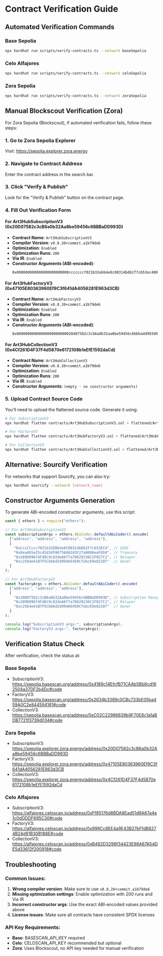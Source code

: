 # Contract Verification Guide

## Automated Verification Commands

### Base Sepolia
```bash
npx hardhat run scripts/verify-contracts.ts --network baseSepolia
```

### Celo Alfajores
```bash
npx hardhat run scripts/verify-contracts.ts --network celoSepolia
```

### Zora Sepolia
```bash
npx hardhat run scripts/verify-contracts.ts --network zoraSepolia
```

## Manual Blockscout Verification (Zora)

For Zora Sepolia (Blockscout), if automated verification fails, follow these steps:

### 1. Go to Zora Sepolia Explorer
Visit: https://sepolia.explorer.zora.energy

### 2. Navigate to Contract Address
Enter the contract address in the search bar.

### 3. Click "Verify & Publish"
Look for the "Verify & Publish" button on the contract page.

### 4. Fill Out Verification Form

#### For Art3HubSubscriptionV3 (0x20D07582c3cB6a0b32Aa8be59456c6BBBaDD993D)
- **Contract Name**: `Art3HubSubscriptionV3`
- **Compiler Version**: `v0.8.20+commit.a1b79de6`
- **Optimization**: `Enabled`
- **Optimization Runs**: `200`
- **Via IR**: `Enabled`
- **Constructor Arguments (ABI-encoded)**:
  ```
  0x000000000000000000000000ccccccc7021b32ebb4e8c08314bd62f7c653ec40000000000000000000000008ea4b5e25c45d34596758da2d3f27a8096eefeb9000000000000000000000000209d896f4fd6c9c02dea6f7a70629236c1f027c1000000000000000000000000c2564e41b7f5cb66d2d99466450cfebce9e8228f
  ```

#### For Art3HubFactoryV3 (0x47105E80363960Ef9C3f641dA4056281E963d3CB)
- **Contract Name**: `Art3HubFactoryV3`
- **Compiler Version**: `v0.8.20+commit.a1b79de6`
- **Optimization**: `Enabled`
- **Optimization Runs**: `200`
- **Via IR**: `Enabled`
- **Constructor Arguments (ABI-encoded)**:
  ```
  0x00000000000000000000000020d07582c3cb6a0b32aa8be59456c6bbbadd993d000000000000000000000000209d896f4fd6c9c02dea6f7a70629236c1f027c1000000000000000000000000c2564e41b7f5cb66d2d99466450cfebce9e8228f
  ```

#### For Art3HubCollectionV3 (0x4Cf261D4F37F4d5870e6172108b1eEfE1592daCd)
- **Contract Name**: `Art3HubCollectionV3`
- **Compiler Version**: `v0.8.20+commit.a1b79de6`
- **Optimization**: `Enabled`
- **Optimization Runs**: `200`
- **Via IR**: `Enabled`
- **Constructor Arguments**: `(empty - no constructor arguments)`

### 5. Upload Contract Source Code

You'll need to upload the flattened source code. Generate it using:

```bash
# For SubscriptionV3
npx hardhat flatten contracts/Art3HubSubscriptionV3.sol > flattened/Art3HubSubscriptionV3_flat.sol

# For FactoryV3
npx hardhat flatten contracts/Art3HubFactoryV3.sol > flattened/Art3HubFactoryV3_flat.sol

# For CollectionV3
npx hardhat flatten contracts/Art3HubCollectionV3.sol > flattened/Art3HubCollectionV3_flat.sol
```

## Alternative: Sourcify Verification

For networks that support Sourcify, you can also try:

```bash
npx hardhat sourcify --network [network_name]
```

## Constructor Arguments Generation

To generate ABI-encoded constructor arguments, use this script:

```javascript
const { ethers } = require("ethers");

// For Art3HubSubscriptionV3
const subscriptionArgs = ethers.AbiCoder.defaultAbiCoder().encode(
  ["address", "address", "address", "address"],
  [
    "0xCccCCccc7021b32EBb4e8C08314bD62F7c653EC4", // USDC
    "0x8ea4b5e25c45d34596758dA2d3F27a8096eeFEb9", // Treasury
    "0x209D896f4Fd6C9c02deA6f7a70629236C1F027C1", // Relayer
    "0xc2564e41B7F5Cb66d2d99466450CfebcE9e8228f"  // Owner
  ]
);

// For Art3HubFactoryV3
const factoryArgs = ethers.AbiCoder.defaultAbiCoder().encode(
  ["address", "address", "address"],
  [
    "0x20D07582c3cB6a0b32Aa8be59456c6BBBaDD993D", // Subscription Manager
    "0x209D896f4Fd6C9c02deA6f7a70629236C1F027C1", // Relayer
    "0xc2564e41B7F5Cb66d2d99466450CfebcE9e8228f"  // Owner
  ]
);

console.log("SubscriptionV3 args:", subscriptionArgs);
console.log("FactoryV3 args:", factoryArgs);
```

## Verification Status Check

After verification, check the status at:

### Base Sepolia
- SubscriptionV3: https://sepolia.basescan.org/address/0x4189c14EfcfB71CAAb5Bb6cd162504a37DF2b4Dc#code
- FactoryV3: https://sepolia.basescan.org/address/0x2634b3389c0CBc733bE05ba459A0C2e844594161#code
- CollectionV3: https://sepolia.basescan.org/address/0xC02C22986839b9F70E8c1a1aBDB7721f3739d034#code

### Zora Sepolia
- SubscriptionV3: https://sepolia.explorer.zora.energy/address/0x20D07582c3cB6a0b32Aa8be59456c6BBBaDD993D
- FactoryV3: https://sepolia.explorer.zora.energy/address/0x47105E80363960Ef9C3f641dA4056281E963d3CB
- CollectionV3: https://sepolia.explorer.zora.energy/address/0x4Cf261D4F37F4d5870e6172108b1eEfE1592daCd

### Celo Alfajores
- SubscriptionV3: https://alfajores.celoscan.io/address/0xFf85176d8BDA8Ead51d9A67a4e1c0dDDDF695C30#code
- FactoryV3: https://alfajores.celoscan.io/address/0x996Cc8EE4a9E43B27bFfdB8274B24d61B30B188E#code
- CollectionV3: https://alfajores.celoscan.io/address/0xB482D3298f34423E98A67A54DE5d33612f200918#code

## Troubleshooting

### Common Issues:
1. **Wrong compiler version**: Make sure to use `v0.8.20+commit.a1b79de6`
2. **Missing optimization settings**: Enable optimization with 200 runs and Via IR
3. **Incorrect constructor args**: Use the exact ABI-encoded values provided above
4. **License issues**: Make sure all contracts have consistent SPDX licenses

### API Key Requirements:
- **Base**: BASESCAN_API_KEY required
- **Celo**: CELOSCAN_API_KEY recommended but optional
- **Zora**: Uses Blockscout, no API key needed for manual verification